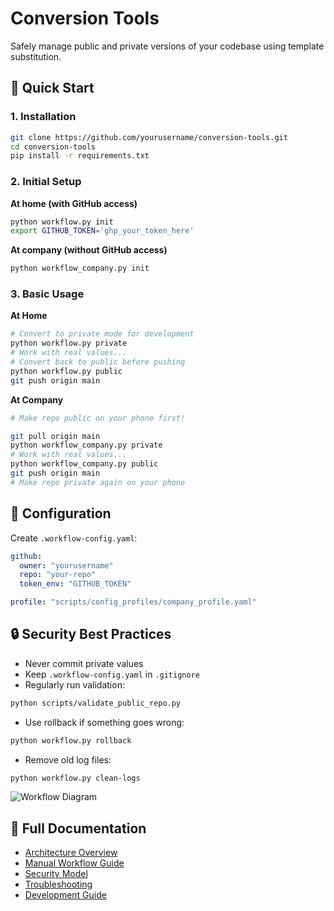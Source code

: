 # Conversion Tools

Safely manage public and private versions of your codebase using template substitution.

## 🚀 Quick Start

### 1. Installation
```bash
git clone https://github.com/yourusername/conversion-tools.git
cd conversion-tools
pip install -r requirements.txt
```

### 2. Initial Setup
**At home (with GitHub access)**
```bash
python workflow.py init
export GITHUB_TOKEN='ghp_your_token_here'
```

**At company (without GitHub access)**
```bash
python workflow_company.py init
```

### 3. Basic Usage
**At Home**
```bash
# Convert to private mode for development
python workflow.py private
# Work with real values...
# Convert back to public before pushing
python workflow.py public
git push origin main
```

**At Company**
```bash
# Make repo public on your phone first!

git pull origin main
python workflow_company.py private
# Work with real values...
python workflow_company.py public
git push origin main
# Make repo private again on your phone
```

## 📁 Configuration
Create `.workflow-config.yaml`:
```yaml
github:
  owner: "yourusername"
  repo: "your-repo"
  token_env: "GITHUB_TOKEN"

profile: "scripts/config_profiles/company_profile.yaml"
```

## 🔒 Security Best Practices
- Never commit private values
- Keep `.workflow-config.yaml` in `.gitignore`
- Regularly run validation:
```bash
python scripts/validate_public_repo.py
```
- Use rollback if something goes wrong:
```bash
python workflow.py rollback
```
- Remove old log files:
```bash
python workflow.py clean-logs
```

![Workflow Diagram](docs/diagrams/manual-workflow.mermaid)

## 📖 Full Documentation
- [Architecture Overview](docs/ARCHITECTURE.md)
- [Manual Workflow Guide](docs/MANUAL_WORKFLOW.md)
- [Security Model](docs/SECURITY.md)
- [Troubleshooting](docs/TROUBLESHOOTING.md)
- [Development Guide](docs/DEVELOPMENT.md)

